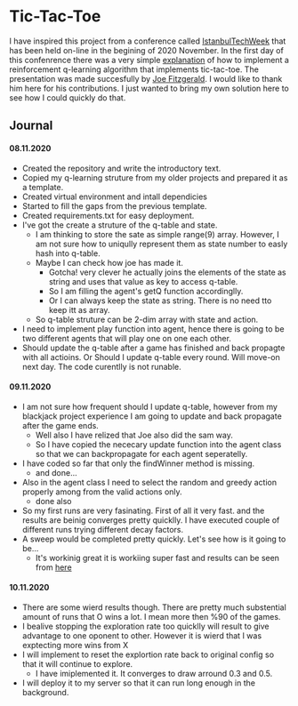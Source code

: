 # Tic-Tac-Toe

I have inspired this project from a conference called [IstanbulTechWeek](https://www.istanbultechweek.com) that has been held on-line in the begining of 2020 November. In the first day of this confenrence there was a very simple [explanation](https://youtu.be/aV7-4iKWOuw) of how to implement a reinforcement q-learning algorithm that implements tic-tac-toe. The presentation was made succesfully by [Joe Fitzgerald](https://www.linkedin.com/in/js-fitz/). I would like to thank him here for his contributions. I just wanted to bring my own solution here to see how I could quickly do that. 

## Journal

#### 08.11.2020

- Created the repository and write the introductory text.
- Copied my q-learning struture from my older projects and prepared it as a template.
- Created virtual environment and intall dependicies
- Started to fill the gaps from the previous template.
- Created requirements.txt for easy deployment.
- I've got the create a struture of the q-table and state.
    - I am thinking to store the sate as simple range(9) array. However, I am not sure how to uniqully represent them as state number to easly hash into q-table.
    - Maybe I can check how joe has made it.
        - Gotcha! very clever he actually joins the elements of the state as string and uses that value as key to access q-table.
        - So I am filling the agent's getQ function accordinglly.
        - Or I can always keep the state as string. There is no need tto keep itt as array.
    - So q-table struture can be 2-dim array with state and action.
- I need to implement play  function into agent, hence there is going to be two different agents that will play one on one each other.
- Should update the q-table after a game has finished and back propagte with all actioins. Or Should I update q-table every round. Will move-on next day. The code curentlly is not runable.

#### 09.11.2020

- I am not sure how frequent should I update q-table, however from my blackjack project experience I am going to update and back propagate after the game ends.
    - Well also I have relized that Joe also did the sam way.
    - So I have copied the nececary update function into the agent class so that we can backpropagate for each agent seperatelly.
- I have coded so far that only the findWinner method is missing.
    - and done...
- Also in the agent class I need to select the random and greedy action properly among from the valid actions only.
    - done also
- So my first runs are very fasinating. First of all it very fast. and the results are beinig converges pretty quicklly. I have executed couple of different runs trying different decay factors. 
- A sweep would be completed pretty quickly. Let's see how is it going to be...
    - It's workinig great it is workiing super fast and results can be seen from [here](https://wandb.ai/hakanonal/tic-tac-toe)


#### 10.11.2020

- There are some wierd results though. There are pretty much substential amount of runs that O wins a lot. I mean more then %90 of the games.
- I bealive stopping the exploration rate too quicklly will result to give advantage to one oponent to other. However it is wierd that I was exptecting  more wins from X
- I will implement to reset the explortion rate back to original config so that it will continue to explore.
    - I have imiplemented it. It converges to draw arround 0.3 and 0.5.
- I will deploy it to my server so that it can run long enough in the background.